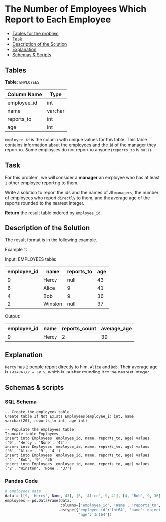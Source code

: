 # The Number of Employees Which Report to Each Employee

- [Tables for the problem](#tables)
- [Task](#task)
- [Description of the Solution](#description-of-the-solution)
- [Explanation](#explanation)
- [Schemas & Scripts](#schemas--scripts)

## Tables 

**Table**: `EMPLOYEES`

| Column Name | Type    |
|-------------|---------|
| employee_id | int     |
| name        | varchar |
| reports_to  | int     |
| age         | int     |

`employee_id` is the column with unique values for this table.
This table contains information about the employees and the `id` of the manager they report to. 
Some employees do not report to anyone (`reports_to` is `null`). 

## Task

For this problem, we will consider a **manager** an employee who has at least `1` other employee reporting 
to them.

Write a solution to report the ids and the names of all `managers`, the number of employees who report 
`directly` to them, and the average age of the reports rounded to the nearest integer.

**Return** the result table ordered by `employee_id`.

## Description of the Solution ##

The result format is in the following example.

Example 1:

Input: 
EMPLOYEES table:

| employee_id | name    | reports_to | age |
|-------------|---------|------------|-----|
| 9           | Hercy   | null       | 43  |
| 6           | Alice   | 9          | 41  |
| 4           | Bob     | 9          | 36  |
| 2           | Winston | null       | 37  |

Output: 

| employee_id | name  | reports_count | average_age |
|-------------|-------|---------------|-------------|
| 9           | Hercy | 2             | 39          |

## Explanation ##

`Hercy` has `2` people report directly to him, `Alice` and `Bob`. 
Their average age is `(41+36)/2 = 38.5`, which is `39` after rounding it to the nearest integer.

## Schemas & scripts

### SQL Schema

```genericsql
-- Create the employees table
Create table If Not Exists Employees(employee_id int, name varchar(20), reports_to int, age int)

-- Populate the employees table    
Truncate table Employees
insert into Employees (employee_id, name, reports_to, age) values ('9', 'Hercy', 'None', '43')
insert into Employees (employee_id, name, reports_to, age) values ('6', 'Alice', '9', '41')
insert into Employees (employee_id, name, reports_to, age) values ('4', 'Bob', '9', '36')
insert into Employees (employee_id, name, reports_to, age) values ('2', 'Winston', 'None', '37')
```

### Pandas Code

```python
# employees data
data = [[9, 'Hercy', None, 43], [6, 'Alice', 9, 41], [4, 'Bob', 9, 36], [2, 'Winston', None, 37]]
employees = pd.DataFrame(data, 
                         columns=['employee_id', 'name', 'reports_to', 'age']) \
                        .astype({'employee_id':'Int64', 'name':'object', 'reports_to':'Int64', 
                                 'age':'Int64'})
```